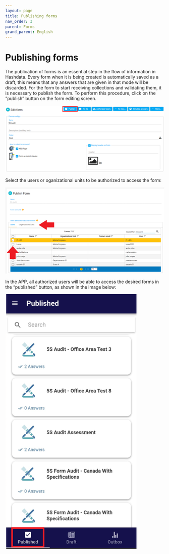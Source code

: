 ```yaml
---
layout: page
title: Publishing forms
nav_order: 3
parent: Forms
grand_parent: English
---
```

# Publishing forms

The publication of forms is an essential step in the flow of 
information in Hashdata. Every form when it is being created 
is automatically saved as a draft, this means that any answers 
that are given in that mode will be discarded. For the form to 
start receiving collections and validating them, it is 
necessary to publish the form.
To perform this procedure, click on the “publish” button on 
the form editing screen.


![publication](/en/assets/images/publication.png)


Select the users or oganizational units to be authorized to 
access the form:

![publication2](/en/assets/images/publication2.png)

In the APP, all authorized users will be able to access the 
desired forms in the “published” button, as shown in the image below:

![app1](/en/assets/images/app1.png)



